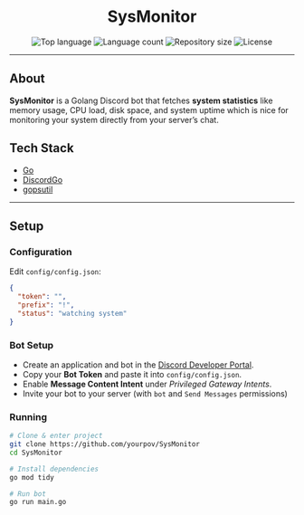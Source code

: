 <div align="center" id="top">

# SysMonitor

</div>
<p align="center">
  <img alt="Top language" src="https://img.shields.io/github/languages/top/yourpov/SysMonitor?color=56BEB8">
  <img alt="Language count" src="https://img.shields.io/github/languages/count/yourpov/SysMonitor?color=56BEB8">
  <img alt="Repository size" src="https://img.shields.io/github/repo-size/yourpov/SysMonitor?color=56BEB8">
  <img alt="License" src="https://img.shields.io/github/license/yourpov/SysMonitor?color=56BEB8">
</p>

---

## About

**SysMonitor** is a Golang Discord bot that fetches **system statistics** like memory usage, CPU load, disk space, and system uptime which is nice for monitoring your system directly from your server’s chat.  

## Tech Stack

- [Go](https://golang.org/)  
- [DiscordGo](https://github.com/bwmarrin/discordgo)  
- [gopsutil](https://github.com/shirou/gopsutil)  

---

## Setup

### Configuration

Edit `config/config.json`:

```json
{
  "token": "",
  "prefix": "!",
  "status": "watching system"
}
```

### Bot Setup

- Create an application and bot in the [Discord Developer Portal](https://discord.com/developers/applications).  
- Copy your **Bot Token** and paste it into `config/config.json`.  
- Enable **Message Content Intent** under *Privileged Gateway Intents*.  
- Invite your bot to your server (with `bot` and `Send Messages` permissions)  

### Running

```bash
# Clone & enter project
git clone https://github.com/yourpov/SysMonitor
cd SysMonitor

# Install dependencies
go mod tidy

# Run bot
go run main.go
```
